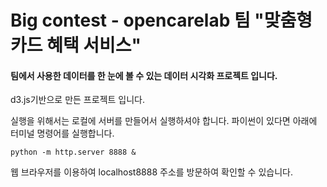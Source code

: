 <h1>Big contest - opencarelab 팀 "맞춤형 카드 혜택 서비스"</h1>
<h4>팀에서 사용한 데이터를 한 눈에 볼 수 있는 데이터 시각화 프로젝트 입니다.</h4>
d3.js기반으로 만든 프로젝트 입니다.

실행을 위해서는 로컬에 서버를 만들어서 실행하셔야 합니다.
파이썬이 있다면 아래에 터미널 명령어를 실행합니다.
<pre><code>python -m http.server 8888 &</code></pre>

웹 브라우저를 이용하여 localhost8888 주소를 방문하여 확인할 수 있습니다.